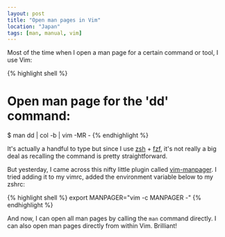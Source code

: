 ```yaml
---
layout: post
title: "Open man pages in Vim"
location: "Japan"
tags: [man, manual, vim]
---
```


Most of the time when I open a man page for a certain command or tool, I use Vim:

{% highlight shell %}
# Open man page for the 'dd' command:
$ man dd | col -b | vim -MR -
{% endhighlight %}

It's actually a handful to type but since I use [zsh](https://www.zsh.org/) + [fzf](https://github.com/junegunn/fzf), it's not really a big deal as recalling the command is pretty straightforward.

But yesterday, I came across this nifty little plugin called [vim-manpager](https://github.com/lambdalisue/vim-manpager). I tried adding it to my vimrc, added the environment variable below to my zshrc:

{% highlight shell %}
export MANPAGER="vim -c MANPAGER -"
{% endhighlight %}

And now, I can open all man pages by calling the `man` command directly. I can also open man pages directly from within Vim. Brilliant!
